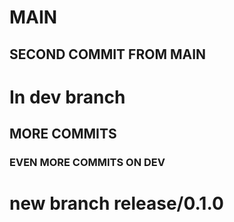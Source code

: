 # MAIN
## SECOND COMMIT FROM MAIN

# In dev branch
## MORE COMMITS
### EVEN MORE COMMITS ON DEV

# new branch **release/0.1.0**